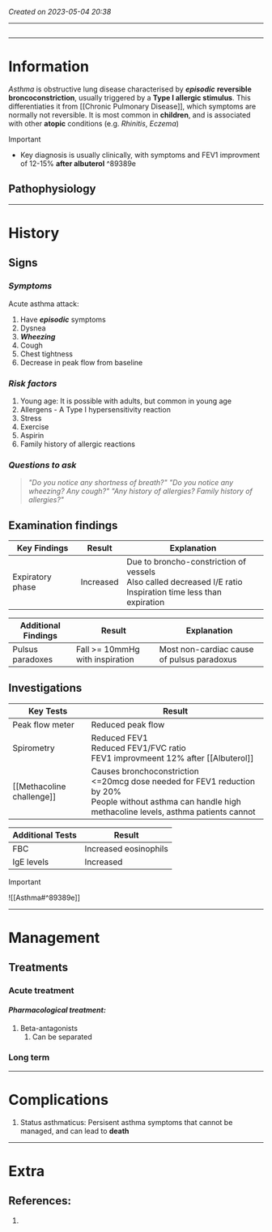 *Created on 2023-05-04 20:38*

---
```toc
```
---

# Information
*Asthma* is obstructive lung disease characterised by ***episodic*** **reversible broncoconstriction**, usually triggered by a **Type I allergic stimulus**. This differentiaties it from [[Chronic Pulmonary Disease]], which symptoms are normally not reversible. It is most common in **children**, and is associated with other **atopic** conditions (e.g. *Rhinitis*, *Eczema*)


> [!Important]
- Key diagnosis is usually clinically, with symptoms and FEV1 improvment of 12-15% **after albuterol** ^89389e

## Pathophysiology

--- 
# History
## Signs
### *Symptoms*
Acute asthma attack:
1. Have ***episodic*** symptoms
2. Dysnea
3. ***Wheezing***
4. Cough
5. Chest tightness
6. Decrease in peak flow from baseline

### *Risk factors*
1. Young age: It is possible with adults, but common in young age
2. Allergens - A Type I hypersensitivity reaction
3. Stress
4. Exercise
5. Aspirin
6. Family history of allergic reactions

### *Questions to ask*
>*"Do you notice any shortness of breath?"*
>*"Do you notice any wheezing? Any cough?"*
>*"Any history of allergies? Family history of allergies?"*

## Examination findings
| Key Findings         | Result    | Explanation |
| ---------------- | --------- | ----------- |
| Expiratory phase | Increased | Due to broncho-constriction of vessels <br>Also called decreased I/E ratio<br>Inspiration time less than expiration            |

| Additional Findings         | Result    | Explanation |
| ---------------- | --------- | ----------- |
| Pulsus paradoxes | Fall >= 10mmHg with inspiration | Most non-cardiac cause of pulsus paradoxus |

## Investigations
| Key Tests                 | Result                                                                             |
| ------------------------- | ---------------------------------------------------------------------------------- |
| Peak flow meter           | Reduced peak flow                                                                                   |
| Spirometry                | Reduced FEV1<br>Reduced FEV1/FVC ratio<br>FEV1 improvmeent 12% after [[Albuterol]] |
| [[Methacoline challenge]] | Causes bronchoconstriction<br><=20mcg dose needed for FEV1 reduction by 20%<br>People without asthma can handle high methacoline levels, asthma patients cannot                                      |

| Additional Tests | Result                |
| ---------------- | --------------------- |
| FBC              | Increased eosinophils |
| IgE levels       | Increased                      |

> [!Important]
![[Asthma#^89389e]]

---

# Management
## Treatments
### Acute treatment
#### *Pharmacological treatment:*
1. Beta-antagonists
	1. Can be separated

### Long term

---

# Complications
1. Status asthmaticus: Persisent asthma symptoms that cannot be managed, and can lead to **death**

---

# Extra
## References:
1. 
